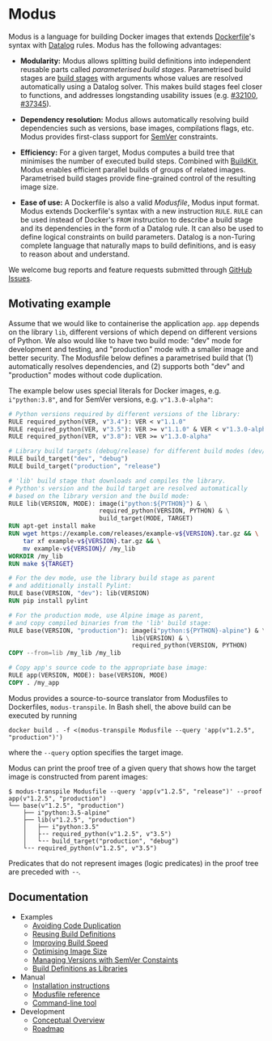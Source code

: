 # Modus

Modus is a language for building Docker images that extends [Dockerfile](https://docs.docker.com/engine/reference/builder/)'s syntax with [Datalog](https://en.wikipedia.org/wiki/Datalog) rules. Modus has the following advantages:

- __Modularity:__ Modus allows splitting build definitions into independent reusable parts called _parameterised build stages_. Parametrised build stages are [build stages](https://docs.docker.com/develop/develop-images/multistage-build/) with arguments whose values are resolved automatically using a Datalog solver. This makes build stages feel closer to functions, and addresses longstanding usability issues (e.g. [#32100](https://github.com/moby/moby/issues/32100), [#37345](https://github.com/moby/moby/issues/32100)).

- __Dependency resolution:__ Modus allows automatically resolving build dependencies such as versions, base images, compilations flags, etc. Modus provides first-class support for [SemVer](https://semver.org/) constraints.

- __Efficiency:__ For a given target, Modus computes a build tree that minimises the number of executed build steps. Combined with [BuildKit](https://github.com/moby/buildkit), Modus enables efficient parallel builds of groups of related images. Parametrised build stages provide fine-grained control of the resulting image size.

- __Ease of use:__ A Dockerfile is also a valid _Modusfile_, Modus input format. Modus extends Dockerfile's syntax with a new instruction `RULE`. `RULE` can be used instead of Docker's `FROM` instruction to describe a build stage and its dependencies in the form of a Datalog rule. It can also be used to define logical constraints on build parameters. Datalog is a non-Turing complete language that naturally maps to build definitions, and is easy to reason about and understand. 

We welcome bug reports and feature requests submitted through [GitHub Issues](https://github.com/mechtaev/modus/issues).

## Motivating example

Assume that we would like to containerise the application `app`. `app` depends on the library `lib`, different versions of which depend on different versions of Python. We also would like to have two build mode: "dev" mode for development and testing, and "production" mode with a smaller image and better security. The Modusfile below defines a parametrised build that (1) automatically resolves dependencies, and (2) supports both "dev" and "production" modes without code duplication. 

The example below uses special literals for Docker images, e.g. `i"python:3.8"`, and for SemVer versions, e.g. `v"1.3.0-alpha"`:

```Dockerfile
# Python versions required by different versions of the library:
RULE required_python(VER, v"3.4"): VER < v"1.1.0"
RULE required_python(VER, v"3.5"): VER >= v"1.1.0" & VER < v"1.3.0-alpha"
RULE required_python(VER, v"3.8"): VER >= v"1.3.0-alpha"

# Library build targets (debug/release) for different build modes (dev/production):
RULE build_target("dev", "debug")
RULE build_target("production", "release")

# 'lib' build stage that downloads and compiles the library. 
# Python's version and the build target are resolved automatically
# based on the library version and the build mode:
RULE lib(VERSION, MODE): image(i"python:${PYTHON}") & \
                         required_python(VERSION, PYTHON) & \
                         build_target(MODE, TARGET)
RUN apt-get install make
RUN wget https://example.com/releases/example-v${VERSION}.tar.gz && \
    tar xf example-v${VERSION}.tar.gz && \
    mv example-v${VERSION}/ /my_lib
WORKDIR /my_lib
RUN make ${TARGET}

# For the dev mode, use the library build stage as parent
# and additionally install Pylint:
RULE base(VERSION, "dev"): lib(VERSION)
RUN pip install pylint

# For the production mode, use Alpine image as parent, 
# and copy compiled binaries from the 'lib' build stage:
RULE base(VERSION, "production"): image(i"python:${PYTHON}-alpine") & \
                                  lib(VERSION) & \
                                  required_python(VERSION, PYTHON)
COPY --from=lib /my_lib /my_lib

# Copy app's source code to the appropriate base image:
RULE app(VERSION, MODE): base(VERSION, MODE)
COPY . /my_app
```

Modus provides a source-to-source translator from Modusfiles to Dockerfiles, `modus-transpile`. In Bash shell, the above build can be executed by running 

    docker build . -f <(modus-transpile Modusfile --query 'app(v"1.2.5", "production")')

where the `--query` option specifies the target image.

Modus can print the proof tree of a given query that shows how the target image is constructed from parent images:

    $ modus-transpile Modusfile --query 'app(v"1.2.5", "release")' --proof
    app(v"1.2.5", "production")
    └── base(v"1.2.5", "production")
        ├── i"python:3.5-alpine"
        ├── lib(v"1.2.5", "production")
        │   ├── i"python:3.5"
        │   ├╶╶ required_python(v"1.2.5", v"3.5")
        │   └╶╶ build_target("production", "debug")
        └╶╶ required_python(v"1.2.5", v"3.5")

Predicates that do not represent images (logic predicates) in the proof tree are preceded with `╶╶`.

## Documentation

- Examples
  - [Avoiding Code Duplication](doc/example-avoiding-code-duplication.md)
  - [Reusing Build Definitions](doc/example-reusing-build-definitions.md)
  - [Improving Build Speed](doc/example-improving-build-speed.md)
  - [Optimising Image Size](doc/example-optimising-image-size.md)
  - [Managing Versions with SemVer Constaints](doc/example-semver-constraints.md)
  - [Build Definitions as Libraries](doc/example-modus-libraries.md)
- Manual
  - [Installation instructions](doc/manual-installation.md)
  - [Modusfile reference](doc/manual-modusfile-reference.md)
  - [Command-line tool](doc/manual-command-line-tool.md)
- Development
  - [Conceptual Overview](doc/development-conceptual-overview.md)
  - [Roadmap](doc/development-roadmap.md)
